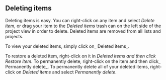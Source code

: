 ## Deleting items

Deleting items is easy. You can right-click on any item and select _Delete item_, or drag your item to the _Deleted items_ trash can on the left side of the project view in order to delete. Deleted items are removed from all lists and projects.

To view your deleted items, simply click on_ Deleted items_.

To restore a deleted item, right-click on it in _Deleted items _and then click_ Restore item_. To permanently delete, right-click on the item and then click_ Permanently delete_. To permanently delete all of your deleted items, right-click on _Deleted items_ and select _Permanently delete_.

